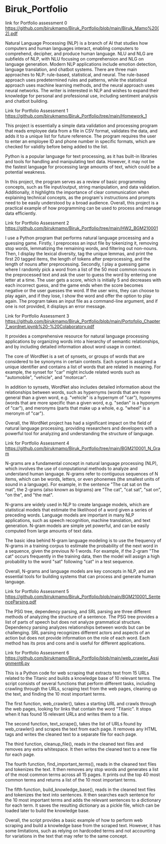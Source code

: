 # Biruk_Portfolio
link for Portfolio assessment 0 
https://github.com/birukmamo/Biruk_Portfolio/blob/main/Biruk_Mamo%20(2).pdf

Natural Language Processing (NLP) is a branch of AI that studies how computers and human languages interact, enabling computers to comprehend, decipher, and produce human language. NLU and NLG are subfields of NLP, with NLU focusing on comprehension and NLG on language generation. Modern NLP applications include emotion detection, language translation, and chatbot systems. There are three main approaches to NLP: rule-based, statistical, and neural. The rule-based approach uses predetermined rules and patterns, while the statistical approach uses machine learning methods, and the neural approach uses neural networks. The writer is interested in NLP and wishes to expand their knowledge for personal and professional use, including sentiment analysis and chatbot building.

Link for Portfolio Assessment 1 
https://github.com/birukmamo/Biruk_Portfolio/tree/main/Homework_1

This project is essentially a simple data validation and processing program that reads employee data from a file in CSV format, validates the data, and adds it to a unique list for future reference. The program requires the user to enter an employee ID and phone number in specific formats, which are checked for validity before being added to the list.

Python is a popular language for text processing, as it has built-in libraries and tools for handling and manipulating text data. However, it may not be the fastest language for processing large amounts of text, which could be a potential weakness.

In this project, the program serves as a review of basic programming concepts, such as file input/output, string manipulation, and data validation. Additionally, it highlights the importance of clear communication when explaining technical concepts, as the program's instructions and prompts need to be easily understood by a broad audience. Overall, this project is a practical example of how programming can be used to process and manage data efficiently.

Link for Portfolio Assessment 2
https://github.com/birukmamo/Biruk_Portfolio/tree/main/HW2_BGM210001

I use a Python program that performs natural language processing and a guessing game. Firstly, I preprocess an input file by tokenizing it, removing stop words, lemmatizing the remaining words, and filtering out non-nouns. Then, I display the lexical diversity, tag the unique lemmas, and print the first 20 tagged items, the length of tokens after preprocessing, and the length of nouns after preprocessing. Secondly, I play a guessing game where I randomly pick a word from a list of the 50 most common nouns in the preprocessed text and ask the user to guess the word by entering one letter at a time. The user gets a score, which is initially 5 and decreases with each incorrect guess, and the game ends when the score becomes negative or the user guesses the word. If the user wins, they can choose to play again, and if they lose, I show the word and offer the option to play again. The program takes an input file as a command-line argument, and if one is not provided, it displays an error message.

Link for Portfolio Assessment 3
https://github.com/birukmamo/Biruk_Portfolio/blob/main/Portofolio_Chapter7_wordnet.ipynb%20-%20Colaboratory.pdf

It provides a comprehensive resource for natural language processing applications by organizing words into a hierarchy of semantic relationships, and by including detailed information about word usage in context.

The core of WordNet is a set of synsets, or groups of words that are considered to be synonyms in certain contexts. Each synset is assigned a unique identifier and contains a list of words that are related in meaning. For example, the synset for "car" might include related words such as "automobile", "vehicle", and "motorcar".

In addition to synsets, WordNet also includes detailed information about the relationships between words, such as hypernyms (words that are more general than a given word, e.g. "vehicle" is a hypernym of "car"), hyponyms (words that are more specific than a given word, e.g. "sedan" is a hyponym of "car"), and meronyms (parts that make up a whole, e.g. "wheel" is a meronym of "car").

Overall, the WordNet project has had a significant impact on the field of natural language processing, providing researchers and developers with a powerful tool for analyzing and understanding the structure of language.

Link for Portfolio Assessment 4
https://github.com/birukmamo/Biruk_Portfolio/tree/main/BGM210001_N_Gram

N-grams are a fundamental concept in natural language processing (NLP), which involves the use of computational methods to analyze and understand human language. N-grams refer to contiguous sequences of N items, which can be words, letters, or even phonemes (the smallest units of sound in a language). For example, in the sentence "The cat sat on the mat", the 2-grams (also known as bigrams) are "The cat", "cat sat", "sat on", "on the", and "the mat".

N-grams are widely used in NLP to create language models, which are statistical models that estimate the likelihood of a word given a series of preceding words. Language models are important in many NLP applications, such as speech recognition, machine translation, and text generation. N-gram models are simple yet powerful, and can be easily computed from large amounts of text data.

The basic idea behind N-gram language modeling is to use the frequency of N-grams in a training corpus to estimate the probability of the next word in a sequence, given the previous N-1 words. For example, if the 2-gram "The cat" occurs frequently in the training data, then the model will assign a high probability to the word "sat" following "cat" in a test sequence.

Overall, N-grams and language models are key concepts in NLP, and are essential tools for building systems that can process and generate human language.

Link for Portfolio Assessment 5
https://github.com/birukmamo/Biruk_Portfolio/blob/main/BGM210001_SentenceParsing.pdf

The PSG tree, dependency parsing, and SRL parsing are three different methods of analyzing the structure of a sentence. The PSG tree provides a list of parts of speech but does not analyze grammatical structure. Dependency parsing analyzes relationships between words but can be challenging. SRL parsing recognizes different actors and aspects of an action but does not provide information on the role of each word. Each method has its pros and cons and is useful for different applications.

Link for Portfolio Assessment 6
https://github.com/birukmamo/Biruk_Portfolio/blob/main/web_crawler_Assignment6.py

This is a Python code for web scraping that extracts text from 15 URLs related to the Titanic and builds a knowledge base of 10 relevant terms. The script consists of several functions that perform different tasks, including crawling through the URLs, scraping text from the web pages, cleaning up the text, and finding the 10 most important terms.

The first function, web_crawler(), takes a starting URL and crawls through the web pages, looking for links that contain the word "Titanic". It stops when it has found 15 relevant URLs and writes them to a file.

The second function, text_scrape(), takes the list of URLs found by web_crawler() and scrapes the text from each page. It removes any HTML tags and writes the cleaned text to a separate file for each page.

The third function, cleanup_file(), reads in the cleaned text files and removes any extra whitespace. It then writes the cleaned text to a new file for each page.

The fourth function, find_important_terms(), reads in the cleaned text files and tokenizes the text. It then removes any stop words and generates a list of the most common terms across all 15 pages. It prints out the top 40 most common terms and returns a list of the 10 most important terms.

The fifth function, build_knowledge_base(), reads in the cleaned text files and tokenizes the text into sentences. It then searches each sentence for the 10 most important terms and adds the relevant sentences to a dictionary for each term. It saves the resulting dictionary as a pickle file, which can be loaded later to build the knowledge base.

Overall, the script provides a basic example of how to perform web scraping and build a knowledge base from the scraped text. However, it has some limitations, such as relying on hardcoded terms and not accounting for variations in the text that may refer to the same concept.

